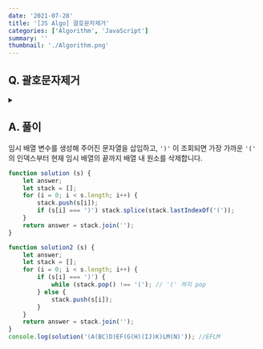 ```yaml
---
date: '2021-07-28'
title: '[JS Algo] 괄호문자제거'
categories: ['Algorithm', 'JavaScript']
summary: ''
thumbnail: './Algorithm.png'
---
```


## Q. 괄호문자제거
<details>
<summary></summary>
<div markdown="1">       

입력된 문자열에서 소괄호 ( ) 사이에 존재하는 모든 문자를 제거하고 남은 문자만 출력해야 하는 문제입니다.

</div>
</details>


## A. 풀이
임시 배열 변수를 생성해 주어진 문자열을 삽입하고, `')'` 이 조회되면 가장 가까운 `'('` 의 인덱스부터 현재 임시 배열의 끝까지 배열 내 원소를 삭제합니다. 

``` javascript
function solution (s) {
    let answer;
    let stack = [];
    for (i = 0; i < s.length; i++) {
        stack.push(s[i]);
        if (s[i] === ')') stack.splice(stack.lastIndexOf('('));
    }
    return answer = stack.join('');
}

function solution2 (s) {
    let answer;
    let stack = [];
    for (i = 0; i < s.length; i++) {
        if (s[i] === ')') {
            while (stack.pop() !== '('); // '(' 까지 pop
        } else {
            stack.push(s[i]);    
        }
    }
    return answer = stack.join('');
}
console.log(solution('(A(BC)D)EF(G(H)(IJ)K)LM(N)')); //EFLM
```

